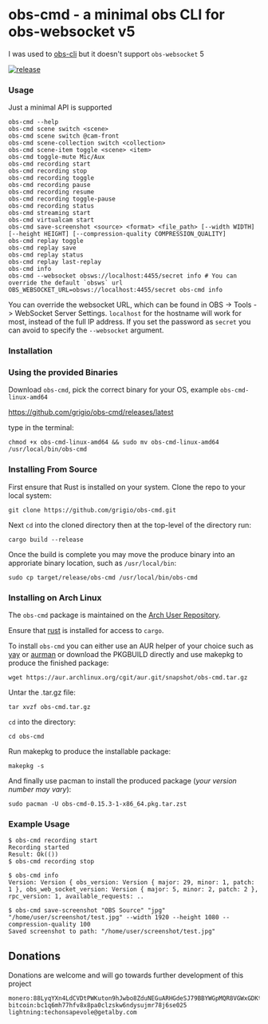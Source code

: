 # obs-cmd - a minimal obs CLI for obs-websocket v5

I was used to [obs-cli](https://github.com/muesli/obs-cli/pull/64) but it doesn't support `obs-websocket` 5

[![release](https://github.com/grigio/obs-cmd/actions/workflows/release.yml/badge.svg)](https://github.com/grigio/obs-cmd/actions/workflows/release.yml)

### Usage

Just a minimal API is supported

```
obs-cmd --help
obs-cmd scene switch <scene>
obs-cmd scene switch @cam-front
obs-cmd scene-collection switch <collection>
obs-cmd scene-item toggle <scene> <item>
obs-cmd toggle-mute Mic/Aux
obs-cmd recording start
obs-cmd recording stop
obs-cmd recording toggle
obs-cmd recording pause
obs-cmd recording resume
obs-cmd recording toggle-pause
obs-cmd recording status
obs-cmd streaming start
obs-cmd virtualcam start
obs-cmd save-screenshot <source> <format> <file_path> [--width WIDTH] [--height HEIGHT] [--compression-quality COMPRESSION_QUALITY]
obs-cmd replay toggle
obs-cmd replay save
obs-cmd replay status
obs-cmd replay last-replay
obs-cmd info
obs-cmd --websocket obsws://localhost:4455/secret info # You can override the default `obsws` url
OBS_WEBSOCKET_URL=obsws://localhost:4455/secret obs-cmd info
```

You can override the websocket URL, which can be found in OBS -> Tools -> WebSocket Server Settings. `localhost` for the hostname will work for most, instead of the full IP address. If you set the password as `secret` you can avoid to specify the `--websocket` argument.

### Installation


### Using the provided Binaries
Download `obs-cmd`, pick the correct binary for your OS, example `obs-cmd-linux-amd64`

https://github.com/grigio/obs-cmd/releases/latest

type in the terminal:

```
chmod +x obs-cmd-linux-amd64 && sudo mv obs-cmd-linux-amd64 /usr/local/bin/obs-cmd
```

### Installing From Source
First ensure that Rust is installed on your system. Clone the repo to your local system:

```
git clone https://github.com/grigio/obs-cmd.git
```

Next `cd` into the cloned directory then at the top-level of the directory run:

```
cargo build --release
```

Once the build is complete you may move the produce binary into an approriate binary location, such as `/usr/local/bin`:

```
sudo cp target/release/obs-cmd /usr/local/bin/obs-cmd
```

### Installing on Arch Linux
The `obs-cmd` package is maintained on the [Arch User Repository](https://aur.archlinux.org/packages/obs-cmd).

Ensure that [rust](https://archlinux.org/packages/extra/x86_64/rust/) is installed for access to `cargo`.

To install `obs-cmd` you can either use an AUR helper of your choice such as [yay](https://aur.archlinux.org/packages/yay) or [aurman](https://aur.archlinux.org/packages/aurman) or download the PKGBUILD directly and use makepkg to produce the finished package:
```
wget https://aur.archlinux.org/cgit/aur.git/snapshot/obs-cmd.tar.gz
```

Untar the .tar.gz file:
```
tar xvzf obs-cmd.tar.gz
```

`cd` into the directory:
```
cd obs-cmd
```

Run makepkg to produce the installable package:
```
makepkg -s
```

And finally use pacman to install the produced package (*your version number may vary*):
```
sudo pacman -U obs-cmd-0.15.3-1-x86_64.pkg.tar.zst
```


### Example Usage
```
$ obs-cmd recording start
Recording started
Result: Ok(())
$ obs-cmd recording stop

$ obs-cmd info
Version: Version { obs_version: Version { major: 29, minor: 1, patch: 1 }, obs_web_socket_version: Version { major: 5, minor: 2, patch: 2 }, rpc_version: 1, available_requests: ..

$ obs-cmd save-screenshot "OBS Source" "jpg" "/home/user/screenshot/test.jpg" --width 1920 --height 1080 --compression-quality 100
Saved screenshot to path: "/home/user/screenshot/test.jpg"
```

## Donations

Donations are welcome and will go towards further development of this project

```
monero:88LyqYXn4LdCVDtPWKuton9hJwbo8ZduNEGuARHGdeSJ79BBYWGpMQR8VGWxGDKtTLLM6E9MJm8RvW9VMUgCcSXu19L9FSv
bitcoin:bc1q6mh77hfv8x8pa0clzskw6ndysujmr78j6se025
lightning:techonsapevole@getalby.com
```
